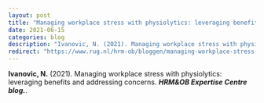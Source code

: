 ```yaml
---
layout: post
title: "Managing workplace stress with physiolytics: leveraging benefits and addressing concerns"
date: 2021-06-15
categories: blog
description: "Ivanovic, N. (2021). Managing workplace stress with physiolytics: leveraging benefits and addressing concerns. HRM&OB Expertise Centre blog."
redirect: "https://www.rug.nl/hrm-ob/bloggen/managing-workplace-stress-with-physiolitics-leveraging-benefits-and-addressing-concerns"
---
```


**Ivanovic, N.** (2021). Managing workplace stress with physiolytics: leveraging benefits and addressing concerns. **_HRM&OB Expertise Centre blog._**.
